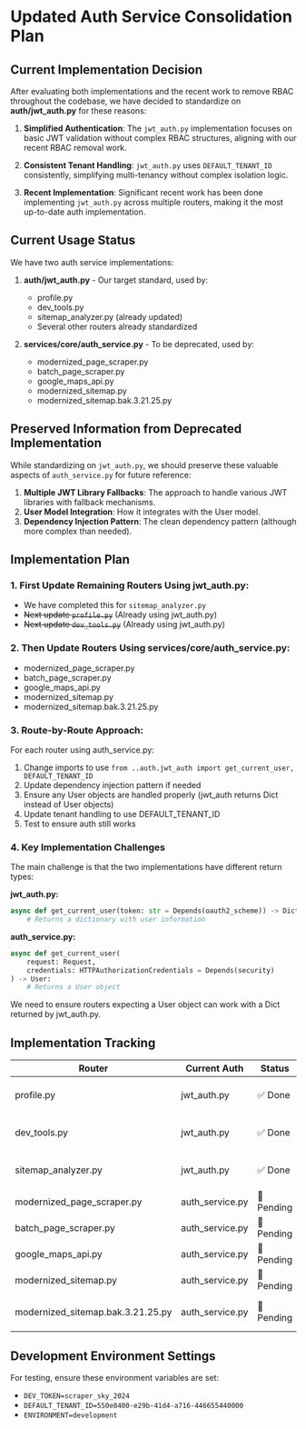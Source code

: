 # Updated Auth Service Consolidation Plan

## Current Implementation Decision

After evaluating both implementations and the recent work to remove RBAC throughout the codebase, we have decided to standardize on **auth/jwt_auth.py** for these reasons:

1. **Simplified Authentication**: The `jwt_auth.py` implementation focuses on basic JWT validation without complex RBAC structures, aligning with our recent RBAC removal work.

2. **Consistent Tenant Handling**: `jwt_auth.py` uses `DEFAULT_TENANT_ID` consistently, simplifying multi-tenancy without complex isolation logic.

3. **Recent Implementation**: Significant recent work has been done implementing `jwt_auth.py` across multiple routers, making it the most up-to-date auth implementation.

## Current Usage Status

We have two auth service implementations:

1. **auth/jwt_auth.py** - Our target standard, used by:
   - profile.py
   - dev_tools.py
   - sitemap_analyzer.py (already updated)
   - Several other routers already standardized

2. **services/core/auth_service.py** - To be deprecated, used by:
   - modernized_page_scraper.py
   - batch_page_scraper.py
   - google_maps_api.py
   - modernized_sitemap.py
   - modernized_sitemap.bak.3.21.25.py

## Preserved Information from Deprecated Implementation

While standardizing on `jwt_auth.py`, we should preserve these valuable aspects of `auth_service.py` for future reference:

1. **Multiple JWT Library Fallbacks**: The approach to handle various JWT libraries with fallback mechanisms.
2. **User Model Integration**: How it integrates with the User model.
3. **Dependency Injection Pattern**: The clean dependency pattern (although more complex than needed).

## Implementation Plan

### 1. First Update Remaining Routers Using jwt_auth.py:
- We have completed this for `sitemap_analyzer.py`
- ~~Next update `profile.py`~~ (Already using jwt_auth.py)
- ~~Next update `dev_tools.py`~~ (Already using jwt_auth.py)

### 2. Then Update Routers Using services/core/auth_service.py:
- modernized_page_scraper.py
- batch_page_scraper.py
- google_maps_api.py
- modernized_sitemap.py
- modernized_sitemap.bak.3.21.25.py

### 3. Route-by-Route Approach:

For each router using auth_service.py:
1. Change imports to use `from ..auth.jwt_auth import get_current_user, DEFAULT_TENANT_ID`
2. Update dependency injection pattern if needed
3. Ensure any User objects are handled properly (jwt_auth returns Dict instead of User objects)
4. Update tenant handling to use DEFAULT_TENANT_ID
5. Test to ensure auth still works

### 4. Key Implementation Challenges

The main challenge is that the two implementations have different return types:

**jwt_auth.py:**
```python
async def get_current_user(token: str = Depends(oauth2_scheme)) -> Dict[str, Any]:
    # Returns a dictionary with user information
```

**auth_service.py:**
```python
async def get_current_user(
    request: Request,
    credentials: HTTPAuthorizationCredentials = Depends(security)
) -> User:
    # Returns a User object
```

We need to ensure routers expecting a User object can work with a Dict returned by jwt_auth.py.

## Implementation Tracking

| Router | Current Auth | Status | Notes |
|--------|--------------|--------|-------|
| profile.py | jwt_auth.py | ✅ Done | Already using target implementation |
| dev_tools.py | jwt_auth.py | ✅ Done | Already using target implementation |
| sitemap_analyzer.py | jwt_auth.py | ✅ Done | Updated to import from jwt_auth |
| modernized_page_scraper.py | auth_service.py | 🔄 Pending | |
| batch_page_scraper.py | auth_service.py | 🔄 Pending | |
| google_maps_api.py | auth_service.py | 🔄 Pending | |
| modernized_sitemap.py | auth_service.py | 🔄 Pending | |
| modernized_sitemap.bak.3.21.25.py | auth_service.py | 🔄 Pending | Consider archiving instead |

## Development Environment Settings

For testing, ensure these environment variables are set:
- `DEV_TOKEN=scraper_sky_2024`
- `DEFAULT_TENANT_ID=550e8400-e29b-41d4-a716-446655440000`
- `ENVIRONMENT=development`
